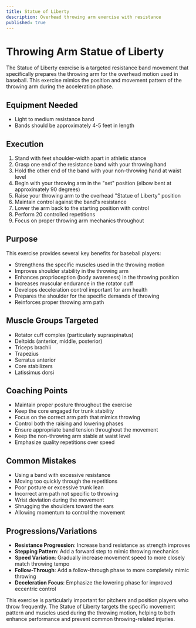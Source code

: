 ```yaml
---
title: Statue of Liberty
description: Overhead throwing arm exercise with resistance
published: true
---
```


# Throwing Arm Statue of Liberty

The Statue of Liberty exercise is a targeted resistance band movement that specifically prepares the throwing arm for the overhead motion used in baseball. This exercise mimics the position and movement pattern of the throwing arm during the acceleration phase.

## Equipment Needed

- Light to medium resistance band
- Bands should be approximately 4-5 feet in length

## Execution

1. Stand with feet shoulder-width apart in athletic stance
2. Grasp one end of the resistance band with your throwing hand
3. Hold the other end of the band with your non-throwing hand at waist level
4. Begin with your throwing arm in the "set" position (elbow bent at approximately 90 degrees)
5. Raise your throwing arm to the overhead "Statue of Liberty" position
6. Maintain control against the band's resistance
7. Lower the arm back to the starting position with control
8. Perform 20 controlled repetitions
9. Focus on proper throwing arm mechanics throughout

## Purpose

This exercise provides several key benefits for baseball players:

- Strengthens the specific muscles used in the throwing motion
- Improves shoulder stability in the throwing arm
- Enhances proprioception (body awareness) in the throwing position
- Increases muscular endurance in the rotator cuff
- Develops deceleration control important for arm health
- Prepares the shoulder for the specific demands of throwing
- Reinforces proper throwing arm path

## Muscle Groups Targeted

- Rotator cuff complex (particularly supraspinatus)
- Deltoids (anterior, middle, posterior)
- Triceps brachii
- Trapezius
- Serratus anterior
- Core stabilizers
- Latissimus dorsi

## Coaching Points

- Maintain proper posture throughout the exercise
- Keep the core engaged for trunk stability
- Focus on the correct arm path that mimics throwing
- Control both the raising and lowering phases
- Ensure appropriate band tension throughout the movement
- Keep the non-throwing arm stable at waist level
- Emphasize quality repetitions over speed

## Common Mistakes

- Using a band with excessive resistance
- Moving too quickly through the repetitions
- Poor posture or excessive trunk lean
- Incorrect arm path not specific to throwing
- Wrist deviation during the movement
- Shrugging the shoulders toward the ears
- Allowing momentum to control the movement

## Progressions/Variations

- **Resistance Progression**: Increase band resistance as strength improves
- **Stepping Pattern**: Add a forward step to mimic throwing mechanics
- **Speed Variation**: Gradually increase movement speed to more closely match throwing tempo
- **Follow-Through**: Add a follow-through phase to more completely mimic throwing
- **Deceleration Focus**: Emphasize the lowering phase for improved eccentric control

This exercise is particularly important for pitchers and position players who throw frequently. The Statue of Liberty targets the specific movement pattern and muscles used during the throwing motion, helping to both enhance performance and prevent common throwing-related injuries.
